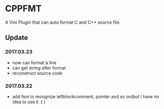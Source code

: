# CPPFMT
A Vim Plugin that can auto format C and C++ source file.

## Update

### 2017.03.23
- now can format a line
- can get string after format
- reconstruct source code

### 2017.03.22
- add fsm to recognize leftblockcomment, pointer and so on(but I have no idea to use it :( )
